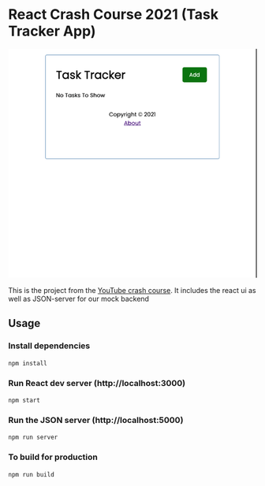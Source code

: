 # React Crash Course 2021 (Task Tracker App)

<p align="center"> 
<img alt="gif" src="https://github.com/markhughes321/react-task-tracker/blob/development-branch/public/img/demo.gif" />
</p>

This is the project from the [YouTube crash course](https://www.youtube.com/watch?v=w7ejDZ8SWv8). It includes the react ui as well as JSON-server for our mock backend

## Usage

### Install dependencies

```
npm install
```

### Run React dev server (http://localhost:3000)

```
npm start
```

### Run the JSON server (http://localhost:5000)

```
npm run server
```

### To build for production

```
npm run build
```
